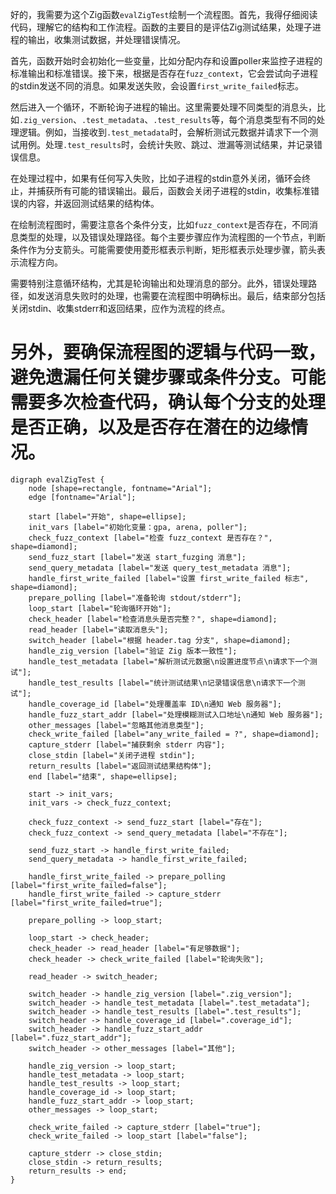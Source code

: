 好的，我需要为这个Zig函数`evalZigTest`绘制一个流程图。首先，我得仔细阅读代码，理解它的结构和工作流程。函数的主要目的是评估Zig测试结果，处理子进程的输出，收集测试数据，并处理错误情况。

首先，函数开始时会初始化一些变量，比如分配内存和设置poller来监控子进程的标准输出和标准错误。接下来，根据是否存在`fuzz_context`，它会尝试向子进程的stdin发送不同的消息。如果发送失败，会设置`first_write_failed`标志。

然后进入一个循环，不断轮询子进程的输出。这里需要处理不同类型的消息头，比如`.zig_version`、`.test_metadata`、`.test_results`等，每个消息类型有不同的处理逻辑。例如，当接收到`.test_metadata`时，会解析测试元数据并请求下一个测试用例。处理`.test_results`时，会统计失败、跳过、泄漏等测试结果，并记录错误信息。

在处理过程中，如果有任何写入失败，比如子进程的stdin意外关闭，循环会终止，并捕获所有可能的错误输出。最后，函数会关闭子进程的stdin，收集标准错误的内容，并返回测试结果的结构体。

在绘制流程图时，需要注意各个条件分支，比如`fuzz_context`是否存在，不同消息类型的处理，以及错误处理路径。每个主要步骤应作为流程图的一个节点，判断条件作为分支箭头。可能需要使用菱形框表示判断，矩形框表示处理步骤，箭头表示流程方向。

需要特别注意循环结构，尤其是轮询输出和处理消息的部分。此外，错误处理路径，如发送消息失败时的处理，也需要在流程图中明确标出。最后，结束部分包括关闭stdin、收集stderr和返回结果，应作为流程的终点。

另外，要确保流程图的逻辑与代码一致，避免遗漏任何关键步骤或条件分支。可能需要多次检查代码，确认每个分支的处理是否正确，以及是否存在潜在的边缘情况。
================================================
```graphviz
digraph evalZigTest {
    node [shape=rectangle, fontname="Arial"];
    edge [fontname="Arial"];

    start [label="开始", shape=ellipse];
    init_vars [label="初始化变量：gpa, arena, poller"];
    check_fuzz_context [label="检查 fuzz_context 是否存在？", shape=diamond];
    send_fuzz_start [label="发送 start_fuzging 消息"];
    send_query_metadata [label="发送 query_test_metadata 消息"];
    handle_first_write_failed [label="设置 first_write_failed 标志", shape=diamond];
    prepare_polling [label="准备轮询 stdout/stderr"];
    loop_start [label="轮询循环开始"];
    check_header [label="检查消息头是否完整？", shape=diamond];
    read_header [label="读取消息头"];
    switch_header [label="根据 header.tag 分支", shape=diamond];
    handle_zig_version [label="验证 Zig 版本一致性"];
    handle_test_metadata [label="解析测试元数据\n设置进度节点\n请求下一个测试"];
    handle_test_results [label="统计测试结果\n记录错误信息\n请求下一个测试"];
    handle_coverage_id [label="处理覆盖率 ID\n通知 Web 服务器"];
    handle_fuzz_start_addr [label="处理模糊测试入口地址\n通知 Web 服务器"];
    other_messages [label="忽略其他消息类型"];
    check_write_failed [label="any_write_failed = ?", shape=diamond];
    capture_stderr [label="捕获剩余 stderr 内容"];
    close_stdin [label="关闭子进程 stdin"];
    return_results [label="返回测试结果结构体"];
    end [label="结束", shape=ellipse];

    start -> init_vars;
    init_vars -> check_fuzz_context;
    
    check_fuzz_context -> send_fuzz_start [label="存在"];
    check_fuzz_context -> send_query_metadata [label="不存在"];
    
    send_fuzz_start -> handle_first_write_failed;
    send_query_metadata -> handle_first_write_failed;
    
    handle_first_write_failed -> prepare_polling [label="first_write_failed=false"];
    handle_first_write_failed -> capture_stderr [label="first_write_failed=true"];
    
    prepare_polling -> loop_start;
    
    loop_start -> check_header;
    check_header -> read_header [label="有足够数据"];
    check_header -> check_write_failed [label="轮询失败"];
    
    read_header -> switch_header;
    
    switch_header -> handle_zig_version [label=".zig_version"];
    switch_header -> handle_test_metadata [label=".test_metadata"];
    switch_header -> handle_test_results [label=".test_results"];
    switch_header -> handle_coverage_id [label=".coverage_id"];
    switch_header -> handle_fuzz_start_addr [label=".fuzz_start_addr"];
    switch_header -> other_messages [label="其他"];
    
    handle_zig_version -> loop_start;
    handle_test_metadata -> loop_start;
    handle_test_results -> loop_start;
    handle_coverage_id -> loop_start;
    handle_fuzz_start_addr -> loop_start;
    other_messages -> loop_start;
    
    check_write_failed -> capture_stderr [label="true"];
    check_write_failed -> loop_start [label="false"];
    
    capture_stderr -> close_stdin;
    close_stdin -> return_results;
    return_results -> end;
}
```